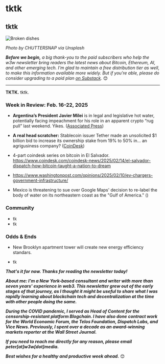 # tktk
## tktk

![Broken dishes](https://w3w.news/img/chuttersnap-5000.jpg)

*Photo by CHUTTERSNAP via Unsplash*

*<strong>Before we begin,</strong> a big thank-you to the paid subscribers who help the w3w newsletter bring readers the latest news about Bitcoin, Ethereum, AI, and other emerging tech. I'm glad to maintain a free distribution tier as well, to make this information available more widely. But if you're able, please do consider upgrading to a paid plan [on Substack](https://w3wnews.substack.com/subscribe).* 😊

<hr>

**TKTK.** tktk.

<!-- 150-word lead item. Some possibilities:

- PESO: Milei controversey around promoting a shitcoin unfortunately distracts from the importance of Argentina as a bitcoin use case. We're no longer talking about the insanity around their peso.

- DRIFT: Chaos of the Trump admin is quickly overtaking Bitcoin Strategic Reserve, it seems. Some great quotes on this from both anchor Sonali Basak and BitGet CEO Gracy Chen in 2/18 edition of Bloomberg Crypto. Link TK.

- TK: Another option...

-->

### Week in Review: Feb. 16-22, 2025

- **Argentina’s President Javier Milei** is in legal and legislative hot water, potentially facing impeachment for his role in an apparent crypto “rug pull” last weekend. Yikes. ([Associated Press](https://apnews.com/article/argentina-milei-cryptocurrency-fraud-charges-3f572a5f294d7c25437a08151798b917))

- **A real head scratcher:** Stablecoin issuer Tether made an unsolicited $1 billion bid to increase its ownership stake from 19% to 50% in... an agrigusiness company? ([CoinDesk](https://www.coindesk.com/business/2025/02/18/tether-makes-unsolicited-offer-for-buying-majority-stake-in-agrodeco))

- 4-part coindesk series on bitcoin in El Salvador. https://www.coindesk.com/coindesk-news/2025/02/14/el-salvador-dispatch-how-bitcoin-taught-a-nation-to-dream

- https://www.washingtonpost.com/opinions/2025/02/10/ev-chargers-government-infrastructure/

- Mexico is threatening to sue over Google Maps' decision to re-label the body of water on its northeastern coast as the "Gulf of America." (<!-- Link TK-->)

<!-- Other candidates...

- Update on Lee Enterprises cyberattack: https://news.google.com/read/CBMilwFBVV95cUxNdHRJRmRZU0EtcFB0MWNqTElXeVdrYTRkN3JyVXZVTlhoNTBvZmZHWFF1RGVNS3J0eWJEczRlM2E1WkZ6RmlLVzRMSU1aU2NYYUFkaTRRdGpHbS1kdTA0Ym51UGpvVlk4VDkxZWtnd01ZZkNRWG1EYmM0VGJtVGRoZnRfZ0dUNFVETFN2RC0zUnJ3TDVMaVFr?hl=en-US&gl=US&ceid=US%3Aen

- ICYMI BuzzFeed has a new transormation plan: https://slate.com/technology/2025/02/buzzfeed-social-media-network-island-ai-jonah-peretti.html
https://apnews.com/article/argentina-milei-cryptocurrency-fraud-charges-3f572a5f294d7c25437a08151798b917

- https://unpromptedthoughts.substack.com/p/yes-we-really-do-need-another-ai | Shout out Barry's new Substack + add to your Substack recommendations for new subscribers.

-->

### Community

- tk
- tk

### Odds & Ends

- New Brooklyn apartment tower will create new energy efficiency standars. <!-- Link TK. Bloomberg (and others?) have covered -->

- tk

_**That's it for now. Thanks for reading the newsletter today!**_

_**About me: I'm a New York-based consultant and writer with more than seven years' experience in web3. This newsletter grew out of the early stages of that journey, as I thought it might be useful to share what I was rapidly learning about blockchain tech and decentralization at the time with other people doing the same.**_

 _**During the COVID pandemic, I served as Head of Content for the censorship-resistant platform Blogchain. I have also done contract work for the World Economic Forum, the Telos Foundation, Dispatch Labs, and Vice News. Previously, I spent over a decade as an award-winning markets reporter at the Wall Street Journal.**_

 _**If you need to reach me directly for any reason, please email peter[at]w3w[dot]media.**_

 _**Best wishes for a healthy and productive week ahead.**_ 😊

